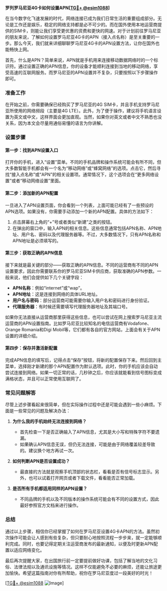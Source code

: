 **罗列罗马尼亚4G卡如何设置APN[[TG💪+ @esim1088](https://t.me/s/esim1088)]**

在当今数字化飞速发展的时代，网络连接已成为我们日常生活的重要组成部分。无论是工作还是娱乐，稳定的网络支持都是必不可少的。而在国外使用本地运营商提供的SIM卡，则能让我们享受更优惠的资费和更快的网速。对于计划前往罗马尼亚的朋友来说，了解如何设置罗马尼亚4G卡的APN（接入点名称）是至关重要的一步。那么今天，我们就来详细聊聊罗马尼亚4G卡的APN设置方法，让你在国外也能畅快上网。

首先，什么是APN？简单来说，APN就是手机用来连接移动数据网络时的一个标识符。通过设置正确的APN信息，你的设备才能顺利连接到当地的移动网络，享受高速的互联网服务。而罗马尼亚的APN设置并不复杂，只要按照以下步骤操作即可。

### 准备工作

在开始之前，你需要确保已经购买了罗马尼亚的4G SIM卡，并且手机支持罗马尼亚所使用的网络频段（主要是4G LTE）。此外，为了便于操作，建议将手机语言设置为英文或中文，这样界面会更加直观。当然，如果你对英文或者中文不熟悉也没关系，因为本文会尽量用通俗易懂的语言为你讲解。

### 设置步骤

#### 第一步：找到APN设置入口

打开你的手机，进入“设置”菜单。不同的手机品牌和操作系统可能会有所不同，但大多数智能手机都会有一个名为“移动网络”或“蜂窝网络”的选项。点击它，然后寻找“接入点名称”或“APN”的相关设置项。通常情况下，这个选项会在“更多网络设置”或者“移动网络设置”里面。

#### 第二步：添加新的APN配置

一旦进入了APN设置页面，你会看到一个列表，上面可能已经有了一些预设的APN选项。如果没有，你需要手动添加一个新的APN配置。具体的方法如下：

1. 点击屏幕右上角的“+”号或者类似“新建”之类的按钮。
2. 在弹出的窗口中，输入APN的相关信息。这些信息通常包括APN名称、APN地址、用户名、密码以及代理服务器等。不过，大多数情况下，只有APN名称和APN地址是必须填写的。

#### 第三步：获取正确的APN信息

接下来就是最关键的部分——获取正确的APN信息。不同的运营商有不同的APN设置要求，因此你需要联系你的罗马尼亚SIM卡供应商，获取准确的APN参数。一般来说，他们会提供如下几个关键字段：

- **APN名称**：例如“internet”或“wap”。
- **APN地址**：这是连接到网络的具体URL地址。
- **用户名与密码**：部分运营商可能需要你输入用户名和密码进行身份验证。
- **代理服务器**：有时候还需要填写代理服务器地址及其端口号。

如果你无法直接从运营商那里获得这些信息，也可以尝试在网上搜索罗马尼亚主流运营商的APN设置指南。比如罗马尼亚比较知名的电信运营商有Vodafone、Orange Romania和Digi Mobil等，它们都有各自的官方网站，上面会有关于APN设置的详细介绍。

#### 第四步：保存并激活新配置

完成APN信息的填写后，记得点击“保存”按钮，将新的配置保存下来。然后回到主菜单，选择刚才新建的那个APN配置作为默认选项。此时，你的手机应该会自动尝试连接到网络。如果一切正常的话，几秒钟之后，你应该就能看到信号图标变成满格状态，并且可以正常使用互联网了。

### 常见问题解答

尽管上述步骤看起来很简单，但在实际操作过程中还是可能会遇到一些小麻烦。下面是一些常见的问题及解决办法：

1. **为什么我的手机始终无法连接到网络？**
   - 首先检查一下是否正确输入了APN信息，尤其是大小写和特殊字符不要遗漏。
   - 如果确认APN信息无误，但仍无法连接，可能是由于网络覆盖较差导致的。建议换个地方再试一次。

2. **如何判断APN是否设置成功？**
   - 最直接的方法就是观察手机顶部的状态栏，看看是否有信号标志显示。另外，也可以试着打开网页或者下载文件，看看能否正常加载。

3. **是否所有手机都适用同样的APN设置？**
   - 不同品牌的手机以及不同版本的操作系统可能会有不同的设置方式，因此最好参照官方文档来进行操作。

### 总结

通过以上步骤，相信你已经掌握了如何在罗马尼亚设置4G卡APN的方法。虽然初次操作可能会让人感到有些复杂，但只要耐心地按照流程一步步来，就一定能够顺利完成。同时，也要记得定期关注运营商发布的最新通知，以便及时更新APN配置以适应网络变化。

最后再次提醒大家，在出国旅行前一定要提前做好功课，包括了解当地的文化习俗、法律法规以及通讯设施等情况。这样不仅能避免不必要的麻烦，还能让旅途更加愉快。希望这篇指南对你有所帮助，祝你在罗马尼亚度过一段美好的时光！

[[TG💪+ @esim1088](https://t.me/s/esim1088) ![Image](https://i.postimg.cc/4NQfJmqS/Snipaste-2025-05-13-00-14-12.png)]